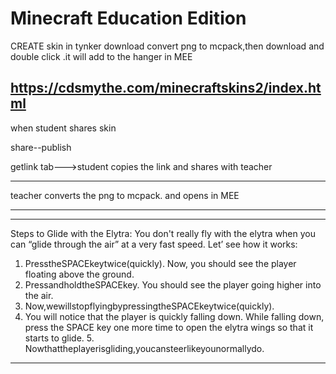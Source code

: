# Minecraft Education Edition
CREATE skin in tynker
download
convert png to mcpack,then download and double click .it will add to the hanger in MEE

https://cdsmythe.com/minecraftskins2/index.html
----------------------------------------------------


when student shares skin


share--publish


getlink tab--->student copies the link and shares with teacher

------------------------------------
teacher converts the png to mcpack. and opens in MEE

-----------------------------------
*************************************************************************************************
Steps to Glide with the Elytra:
You don't really fly with the elytra when you can “glide through the air” at a very fast speed. Let’ see how it works:
1. PresstheSPACEkeytwice(quickly).
Now, you should see the player floating above the ground.
2. PressandholdtheSPACEkey.
You should see the player going higher into the air.
3. Now,wewillstopflyingbypressingtheSPACEkeytwice(quickly).
4. You will notice that the player is quickly falling down. While falling down, press
the SPACE key one more time to open the elytra wings so that it starts to glide. 5. Nowthattheplayerisgliding,youcansteerlikeyounormallydo.
***********************************************************************
